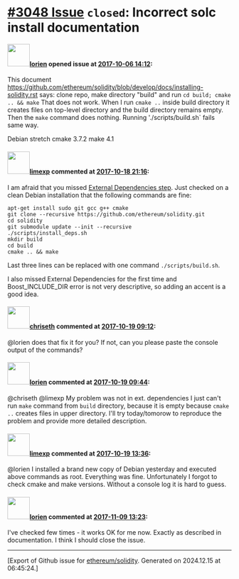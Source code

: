 # [\#3048 Issue](https://github.com/ethereum/solidity/issues/3048) `closed`: Incorrect solc install documentation

#### <img src="https://avatars.githubusercontent.com/u/35171?u=37cb80f8ee6638729cc52f182d46cff3788a0aa7&v=4" width="50">[lorien](https://github.com/lorien) opened issue at [2017-10-06 14:12](https://github.com/ethereum/solidity/issues/3048):

This document https://github.com/ethereum/solidity/blob/develop/docs/installing-solidity.rst says: clone repo, make directory "build" and run `cd build; cmake .. && make`
That does not work. When I run `cmake ..` inside build directory it creates files on top-level directory and the build directory remains empty. Then the `make` command does nothing.
Running './scripts/build.sh` fails same way.

Debian stretch
cmake 3.7.2
make 4.1

#### <img src="https://avatars.githubusercontent.com/u/19608867?v=4" width="50">[limexp](https://github.com/limexp) commented at [2017-10-18 21:16](https://github.com/ethereum/solidity/issues/3048#issuecomment-337730408):

I am afraid that you missed [External Dependencies step](https://github.com/ethereum/solidity/blob/develop/docs/installing-solidity.rst#external-dependencies).
Just checked on a clean Debian installation that the following commands are fine:
```
apt-get install sudo git gcc g++ cmake
git clone --recursive https://github.com/ethereum/solidity.git
cd solidity
git submodule update --init --recursive
./scripts/install_deps.sh
mkdir build
cd build
cmake .. && make
```

Last three lines can be replaced with one command ```./scripts/build.sh```.

I also missed External Dependencies for the first time and Boost_INCLUDE_DIR error is not very descriptive, so adding an accent is a good idea.

#### <img src="https://avatars.githubusercontent.com/u/9073706?v=4" width="50">[chriseth](https://github.com/chriseth) commented at [2017-10-19 09:12](https://github.com/ethereum/solidity/issues/3048#issuecomment-337848300):

@lorien does that fix it for you? If not, can you please paste the console output of the commands?

#### <img src="https://avatars.githubusercontent.com/u/35171?u=37cb80f8ee6638729cc52f182d46cff3788a0aa7&v=4" width="50">[lorien](https://github.com/lorien) commented at [2017-10-19 09:44](https://github.com/ethereum/solidity/issues/3048#issuecomment-337856356):

@chriseth @limexp My problem was not in ext. dependencies
I just can't run `make` command from `build` directory, because it is empty because `cmake ..` creates files in upper directory. I'll try today/tomorow to reproduce the problem and provide more detailed description.

#### <img src="https://avatars.githubusercontent.com/u/19608867?v=4" width="50">[limexp](https://github.com/limexp) commented at [2017-10-19 13:36](https://github.com/ethereum/solidity/issues/3048#issuecomment-337909808):

@lorien 
I installed a brand new copy of Debian yesterday and executed above commands as root. Everything was fine. Unfortunately I forgot to check cmake and make versions.
Without a console log it is hard to guess.

#### <img src="https://avatars.githubusercontent.com/u/35171?u=37cb80f8ee6638729cc52f182d46cff3788a0aa7&v=4" width="50">[lorien](https://github.com/lorien) commented at [2017-11-09 13:23](https://github.com/ethereum/solidity/issues/3048#issuecomment-343153042):

I've checked few times - it works OK for me now. Exactly as described in documentation. I think I should close the issue.


-------------------------------------------------------------------------------



[Export of Github issue for [ethereum/solidity](https://github.com/ethereum/solidity). Generated on 2024.12.15 at 06:45:24.]
